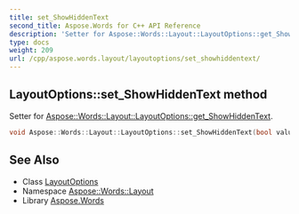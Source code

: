 ```yaml
---
title: set_ShowHiddenText
second_title: Aspose.Words for C++ API Reference
description: 'Setter for Aspose::Words::Layout::LayoutOptions::get_ShowHiddenText.'
type: docs
weight: 209
url: /cpp/aspose.words.layout/layoutoptions/set_showhiddentext/
---
```

## LayoutOptions::set_ShowHiddenText method


Setter for [Aspose::Words::Layout::LayoutOptions::get_ShowHiddenText](../get_showhiddentext/).

```cpp
void Aspose::Words::Layout::LayoutOptions::set_ShowHiddenText(bool value)
```

## See Also

* Class [LayoutOptions](../)
* Namespace [Aspose::Words::Layout](../../)
* Library [Aspose.Words](../../../)
